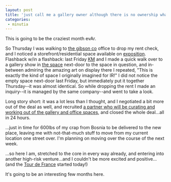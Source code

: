 ```yaml
---
layout: post
title: 'just call me a gallery owner although there is no ownership whatsoever '
categories:
 - minutia
---
```


This is going to be the craziest month evAr.





So Thursday I was walking to <a href="http://thegibsonco.com/">the gibson co</a> office to drop my rent check, and I noticed a storefront/residential space available on <a href="http://www.mapquest.com/maps/map.adp?location=l2Wd8efay%2fuL1f6HEbX0AWOQh366wfVZFE%2fIb%2fjt5rh%2fo6Kle0ih7C6DP8oPpxi17Ag%2bcVrIrfDdOTR6vxsxlvVls6eBMKfaty0D8cSuQbdH8pXsQaxUtr%2bO%2b2jgCsuawuVizdWLZSU%3d&address=Exposition%20Street%20&city=Dallas&state=TX&country=US">exposition</a>. Flashback w/in a flashback: last Friday <a href="http://soft_anonymous.blogspot.com/">KM</a> and I made a quick walk over to a gallery show in <a href="http://galleryeklektikos.com/">the space</a> next-door to the space in question, and in-between admiring the amazing art on display there I repeated, "This is exactly the kind of space I originally imagined for IR!" I did not notice the empty space next-door last Friday, but immediately put it together Thursday--it was almost identical. So while dropping the rent I made an inquiry--it is managed by the same company--and went to take a look.




<img src="http://danielsjourney.com/blog/files/2004/07/DSCN2778.jpg" alt="" align="right" />Long story short: it was a lot less than I thought, and I negotiated a bit more out of the deal as well, and recruited <a href="http://www.sarahjanesemrad.com/">a partner who will be curating and working out of the gallery and office spaces</a>, and closed the whole deal...all in 24 hours.




...just in time for 600lbs of my crap from Bosnia to be delivered to the new place, leaving me with not-that-much stuff to move from my current location one street over. I'm planning on moving over the course of the next week.




...so here I am, stretched to the core in every way already, and entering into another high-risk venture...and I couldn't be more excited and positive...(and the <a href="http://www.tdfblog.com/">Tour de France</a> started today!)




It's going to be an interesting few months here.